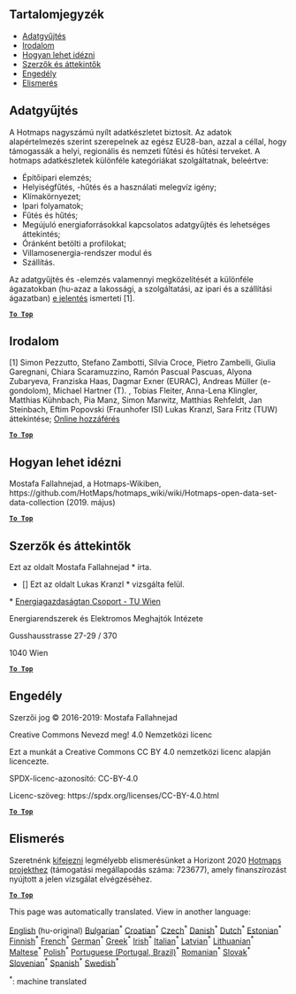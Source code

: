 <h2> Tartalomjegyzék </h2><ul><li> <a href="#Data-collection">Adatgyűjtés</a> </li><li> <a href="#References">Irodalom</a> </li><li> <a href="#how-to-cite">Hogyan lehet idézni</a> </li><li> <a href="#authors-and-reviewers">Szerzők és áttekintők</a> </li><li> <a href="#license">Engedély</a> </li><li> <a href="#acknowledgement">Elismerés</a> </li></ul><h2> Adatgyűjtés </h2><p> A Hotmaps nagyszámú nyílt adatkészletet biztosít. Az adatok alapértelmezés szerint szerepelnek az egész EU28-ban, azzal a céllal, hogy támogassák a helyi, regionális és nemzeti fűtési és hűtési terveket. A hotmaps adatkészletek különféle kategóriákat szolgáltatnak, beleértve: </p><ul><li> Építőipari elemzés; </li><li> Helyiségfűtés, -hűtés és a használati melegvíz igény; </li><li> Klímakörnyezet; </li><li> Ipari folyamatok; </li><li> Fűtés és hűtés; </li><li> Megújuló energiaforrásokkal kapcsolatos adatgyűjtés és lehetséges áttekintés; </li><li> Óránként betölti a profilokat; </li><li> Villamosenergia-rendszer modul és </li><li> Szállítás. </li></ul><p> Az adatgyűjtés és -elemzés valamennyi megközelítését a különféle ágazatokban (hu-azaz a lakossági, a szolgáltatási, az ipari és a szállítási ágazatban) <a href="https://www.hotmaps-project.eu/wp-content/uploads/2018/03/D2.3-Hotmaps_for-upload_revised-final_.pdf">e jelentés</a> ismerteti [1]. </p><p><ins> <code><strong><a href="#table-of-contents">To Top</a></strong></code> </ins> </p><h2> Irodalom </h2><p> [1] Simon Pezzutto, Stefano Zambotti, Silvia Croce, Pietro Zambelli, Giulia Garegnani, Chiara Scaramuzzino, Ramón Pascual Pascuas, Alyona Zubaryeva, Franziska Haas, Dagmar Exner (EURAC), Andreas Müller (e-gondolom), Michael Hartner (T). , Tobias Fleiter, Anna-Lena Klingler, Matthias Kühnbach, Pia Manz, Simon Marwitz, Matthias Rehfeldt, Jan Steinbach, Eftim Popovski (Fraunhofer ISI) Lukas Kranzl, Sara Fritz (TUW) áttekintése; <a href="https://www.hotmaps-project.eu/wp-content/uploads/2018/03/D2.3-Hotmaps_for-upload_revised-final_.pdf">Online hozzáférés</a> </p><p><ins> <code><strong><a href="#table-of-contents">To Top</a></strong></code> </ins> </p><h2> Hogyan lehet idézni </h2><p> Mostafa Fallahnejad, a Hotmaps-Wikiben, https://github.com/HotMaps/hotmaps_wiki/wiki/Hotmaps-open-data-set-data-collection (2019. május) </p><p><ins> <code><strong><a href="#table-of-contents">To Top</a></strong></code> </ins> </p><h2> Szerzők és áttekintők </h2><p> Ezt az oldalt Mostafa Fallahnejad * írta. </p><ul><li> [] Ezt az oldalt Lukas Kranzl * vizsgálta felül. </li></ul><p> * <a href="https://eeg.tuwien.ac.at/">Energiagazdaságtan Csoport - TU Wien</a> </p><p> Energiarendszerek és Elektromos Meghajtók Intézete </p><p> Gusshausstrasse 27-29 / 370 </p><p> 1040 Wien </p><p><ins> <code><strong><a href="#table-of-contents">To Top</a></strong></code> </ins> </p><h2> Engedély </h2><p> Szerzői jog © 2016-2019: Mostafa Fallahnejad </p><p> Creative Commons Nevezd meg! 4.0 Nemzetközi licenc </p><p> Ezt a munkát a Creative Commons CC BY 4.0 nemzetközi licenc alapján licencezte. </p><p> SPDX-licenc-azonosító: CC-BY-4.0 </p><p> Licenc-szöveg: https://spdx.org/licenses/CC-BY-4.0.html </p><p><ins> <code><strong><a href="#table-of-contents">To Top</a></strong></code> </ins> </p><h2> Elismerés </h2><p> Szeretnénk <a href="https://www.hotmaps-project.eu">kifejezni</a> legmélyebb elismerésünket a Horizont 2020 <a href="https://www.hotmaps-project.eu">Hotmaps projekthez</a> (támogatási megállapodás száma: 723677), amely finanszírozást nyújtott a jelen vizsgálat elvégzéséhez. </p><p><ins> <code><strong><a href="#table-of-contents">To Top</a></strong></code> </ins> </p>

This page was automatically translated. View in another language:

[English](../en/Hotmaps-data-set-method-of-data-collection.md) (hu-original) [Bulgarian](../bg/Hotmaps-data-set-method-of-data-collection.md)<sup>\*</sup> [Croatian](../hr/Hotmaps-data-set-method-of-data-collection.md)<sup>\*</sup> [Czech](../cs/Hotmaps-data-set-method-of-data-collection.md)<sup>\*</sup> [Danish](../da/Hotmaps-data-set-method-of-data-collection.md)<sup>\*</sup> [Dutch](../nl/Hotmaps-data-set-method-of-data-collection.md)<sup>\*</sup> [Estonian](../et/Hotmaps-data-set-method-of-data-collection.md)<sup>\*</sup> [Finnish](../fi/Hotmaps-data-set-method-of-data-collection.md)<sup>\*</sup> [French](../fr/Hotmaps-data-set-method-of-data-collection.md)<sup>\*</sup> [German](../de/Hotmaps-data-set-method-of-data-collection.md)<sup>\*</sup> [Greek](../el/Hotmaps-data-set-method-of-data-collection.md)<sup>\*</sup>  [Irish](../ga/Hotmaps-data-set-method-of-data-collection.md)<sup>\*</sup> [Italian](../it/Hotmaps-data-set-method-of-data-collection.md)<sup>\*</sup> [Latvian](../lv/Hotmaps-data-set-method-of-data-collection.md)<sup>\*</sup> [Lithuanian](../lt/Hotmaps-data-set-method-of-data-collection.md)<sup>\*</sup> [Maltese](../mt/Hotmaps-data-set-method-of-data-collection.md)<sup>\*</sup> [Polish](../pl/Hotmaps-data-set-method-of-data-collection.md)<sup>\*</sup> [Portuguese (Portugal, Brazil)](../pt/Hotmaps-data-set-method-of-data-collection.md)<sup>\*</sup> [Romanian](../ro/Hotmaps-data-set-method-of-data-collection.md)<sup>\*</sup> [Slovak](../sk/Hotmaps-data-set-method-of-data-collection.md)<sup>\*</sup> [Slovenian](../sl/Hotmaps-data-set-method-of-data-collection.md)<sup>\*</sup> [Spanish](../es/Hotmaps-data-set-method-of-data-collection.md)<sup>\*</sup> [Swedish](../sv/Hotmaps-data-set-method-of-data-collection.md)<sup>\*</sup> 

<sup>\*</sup>: machine translated
